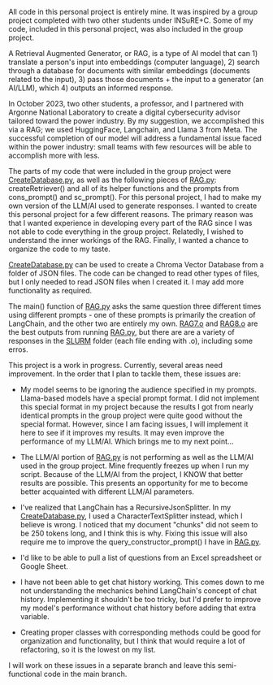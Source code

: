 All code in this personal project is entirely mine. It was inspired by a group project completed with two other students under INSuRE+C. Some of my code, included in this personal project, was also included in the group project.

A Retrieval Augmented Generator, or RAG, is a type of AI model that can 1) translate a person's input into embeddings (computer language), 2) search through a database for documents with similar embeddings (documents related to the input), 3) pass those documents + the input to a generator (an AI/LLM), which 4) outputs an informed response.

In October 2023, two other students, a professor, and I partnered with Argonne National Laboratory to create a digital cybersecurity advisor tailored toward the power industry. By my suggestion, we accomplished this via a RAG; we used HuggingFace, Langchain, and Llama 3 from Meta. The successful completion of our model will address a fundamental issue faced within the power industry: small teams with few resources will be able to accomplish more with less.

The parts of my code that were included in the group project were [CreateDatabase.py](CreateDatabase.py), as well as the following pieces of [RAG.py](RAG.py): createRetriever() and all of its helper functions and the prompts from cons_prompt() and sc_prompt(). For this personal project, I had to make my own version of the LLM/AI used to generate responses. I wanted to create this personal project for a few different reasons. The primary reason was that I wanted experience in developing every part of the RAG since I was not able to code everything in the group project. Relatedly, I wished to understand the inner workings of the RAG. Finally, I wanted a chance to organize the code to my taste.

[CreateDatabase.py](CreateDatabase.py) can be used to create a Chroma Vector Database from a folder of JSON files. The code can be changed to read other types of files, but I only needed to read JSON files when I created it. I may add more functionality as required.

The main() function of [RAG.py](RAG.py) asks the same question three different times using different prompts - one of these prompts is primarily the creation of LangChain, and the other two are entirely my own. [RAG7.o](SLURM/RAG7.o) and [RAG8.o](SLURM/RAG8.o) are the best outputs from running [RAG.py](RAG.py), but there are are a variety of responses in the [SLURM](SLURM) folder (each file ending with .o), including some erros.

This project is a work in progress. Currently, several areas need improvement. In the order that I plan to tackle them, these issues are:

- My model seems to be ignoring the audience specified in my prompts. Llama-based models have a special prompt format. I did not implement this special format in my project because the results I got from nearly identical prompts in the group project were quite good without the special format. However, since I am facing issues, I will implement it here to see if it improves my results. It may even improve the performance of my LLM/AI. Which brings me to my next point...

- The LLM/AI portion of [RAG.py](RAG.py) is not performing as well as the LLM/AI used in the group project. Mine frequently freezes up when I run my script. Because of the LLM/AI from the project, I KNOW that better results are possible. This presents an opportunity for me to become better acquainted with different LLM/AI parameters.

- I've realized that LangChain has a RecursiveJsonSplitter. In my [CreateDatabase.py](CreateDatabase.py), I used a CharacterTextSplitter instead, which I believe is wrong. I noticed that my document "chunks" did not seem to be 250 tokens long, and I think this is why. Fixing this issue will also require me to improve the query_constructor_prompt() I have in [RAG.py](RAG.py).

- I'd like to be able to pull a list of questions from an Excel spreadsheet or Google Sheet.

- I have not been able to get chat history working. This comes down to me not understanding the mechanics behind LangChain's concept of chat history. Implementing it shouldn't be too tricky, but I'd prefer to improve my model's performance without chat history before adding that extra variable.

- Creating proper classes with corresponding methods could be good for organization and functionality, but I think that would require a lot of refactoring, so it is the lowest on my list.

I will work on these issues in a separate branch and leave this semi-functional code in the main branch.